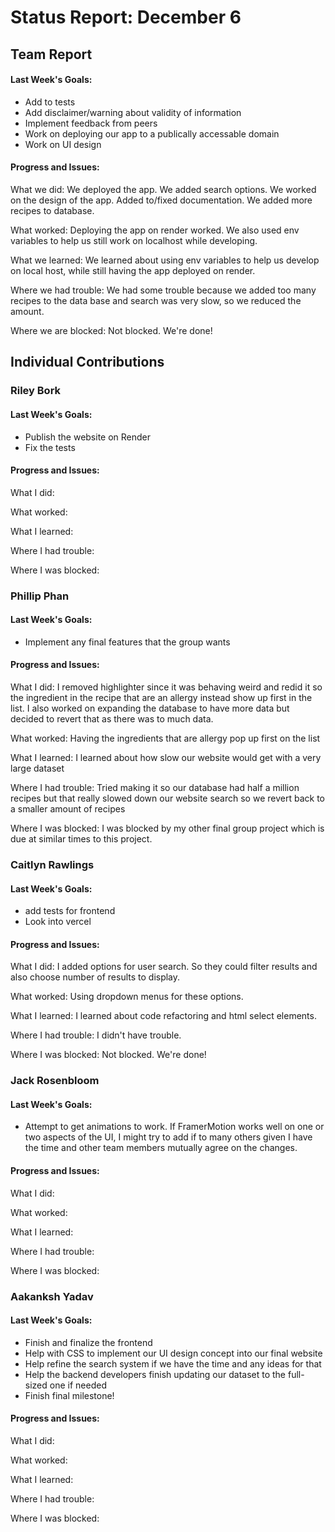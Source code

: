 # Status Report: December 6
## Team Report
#### Last Week's Goals:
- Add to tests
- Add disclaimer/warning about validity of information
- Implement feedback from peers
- Work on deploying our app to a publically accessable domain
- Work on UI design

#### Progress and Issues:
What we did: We deployed the app. We added search options. We worked on the design of the app. Added to/fixed documentation. We added more recipes to database.

What worked: Deploying the app on render worked. We also used env variables to help us still work on localhost while developing.

What we learned: We learned about using env variables to help us develop on local host, while still having the app deployed on render.

Where we had trouble: We had some trouble because we added too many recipes to the data base and search was very slow, so we reduced the amount. 

Where we are blocked: Not blocked. We're done!


## Individual Contributions
### Riley Bork
#### Last Week's Goals:
- Publish the website on Render
- Fix the tests

#### Progress and Issues:
What I did:

What worked:

What I learned:

Where I had trouble:

Where I was blocked:


### Phillip Phan
#### Last Week's Goals:
- Implement any final features that the group wants

#### Progress and Issues:
What I did: I removed highlighter since it was behaving weird and redid it so the ingredient in the recipe that are an allergy
instead show up first in the list. I also worked on expanding the database to have more data but decided to revert that as there was to much
data.

What worked: Having the ingredients that are allergy pop up first on the list

What I learned: I learned about how slow our website would get with a very large dataset

Where I had trouble: Tried making it so our database had half a million recipes but that really slowed down our website search so
we revert back to a smaller amount of recipes

Where I was blocked: I was blocked by my other final group project which is due at similar times to this project.


### Caitlyn Rawlings
#### Last Week's Goals:
- add tests for frontend
- Look into vercel

#### Progress and Issues:
What I did: I added options for user search. So they could filter results and also choose number of results to display.

What worked: Using dropdown menus for these options.

What I learned: I learned about code refactoring and html select elements.

Where I had trouble: I didn't have trouble.

Where I was blocked: Not blocked. We're done!


### Jack Rosenbloom
#### Last Week's Goals:
- Attempt to get animations to work. If FramerMotion works well on one or two aspects of the UI, I might try to add if to many others given I have the time and other team members mutually agree on the changes.

#### Progress and Issues:
What I did:

What worked:

What I learned:

Where I had trouble:

Where I was blocked:



### Aakanksh Yadav
#### Last Week's Goals:
- Finish and finalize the frontend
- Help with CSS to implement our UI design concept into our final website
- Help refine the search system if we have the time and any ideas for that
- Help the backend developers finish updating our dataset to the full-sized one if needed
- Finish final milestone!

#### Progress and Issues:
What I did:

What worked:

What I learned:

Where I had trouble:

Where I was blocked:
